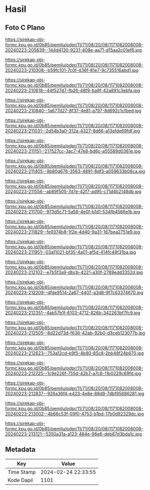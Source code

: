 # Hasil

## Foto C Plano

https://sirekap-obj-formc.kpu.go.id/0b85/pemilu/pdpr/11/71/08/20/08/1171082008008-20240223-205639--144d4130-9231-408e-aa71-d15aa2c01ef6.jpg

https://sirekap-obj-formc.kpu.go.id/0b85/pemilu/pdpr/11/71/08/20/08/1171082008008-20240223-210308--b59fc101-7c0f-436f-81e7-9c735516abd1.jpg

https://sirekap-obj-formc.kpu.go.id/0b85/pemilu/pdpr/11/71/08/20/08/1171082008008-20240223-210618--44f527d7-fb26-48f9-ba9f-42a891c3ebfa.jpg

https://sirekap-obj-formc.kpu.go.id/0b85/pemilu/pdpr/11/71/08/20/08/1171082008008-20240223-210840--1a677d27-8f37-4e81-a797-8d692c1cfbed.jpg

https://sirekap-obj-formc.kpu.go.id/0b85/pemilu/pdpr/11/71/08/20/08/1171082008008-20240223-211031--2d54b3a0-312a-4327-8d66-a13efde69fdf.jpg

https://sirekap-obj-formc.kpu.go.id/0b85/pemilu/pdpr/11/71/08/20/08/1171082008008-20240223-211151--217527cc-3ac7-47e8-bd6c-a55589d0361e.jpg

https://sirekap-obj-formc.kpu.go.id/0b85/pemilu/pdpr/11/71/08/20/08/1171082008008-20240223-211405--9b80d676-3563-4891-8df3-a059633b08ca.jpg

https://sirekap-obj-formc.kpu.go.id/0b85/pemilu/pdpr/11/71/08/20/08/1171082008008-20240223-211556--ab89f505-7d7e-42f7-ad95-c71d4b2148db.jpg

https://sirekap-obj-formc.kpu.go.id/0b85/pemilu/pdpr/11/71/08/20/08/1171082008008-20240223-211700--973d5c71-5a56-4e0f-b1d1-534fb4566e1b.jpg

https://sirekap-obj-formc.kpu.go.id/0b85/pemilu/pdpr/11/71/08/20/08/1171082008008-20240223-211829--fe9374b8-1f2e-4d40-9a31-167bea2751e9.jpg

https://sirekap-obj-formc.kpu.go.id/0b85/pemilu/pdpr/11/71/08/20/08/1171082008008-20240223-211951--03a11021-bf35-4a01-af5d-414fc48f31ba.jpg

https://sirekap-obj-formc.kpu.go.id/0b85/pemilu/pdpr/11/71/08/20/08/1171082008008-20240223-212102--e7b5f3a9-dbcb-4221-a30f-2789edd3352d.jpg

https://sirekap-obj-formc.kpu.go.id/0b85/pemilu/pdpr/11/71/08/20/08/1171082008008-20240223-212209--dfde9514-2a67-4407-a3d8-9f7c63374670.jpg

https://sirekap-obj-formc.kpu.go.id/0b85/pemilu/pdpr/11/71/08/20/08/1171082008008-20240223-212351--4ab57b1f-6103-4712-826b-342263bf7fc9.jpg

https://sirekap-obj-formc.kpu.go.id/0b85/pemilu/pdpr/11/71/08/20/08/1171082008008-20240223-212505--8d22d73d-f636-42ab-92b0-d3ceb123077b.jpg

https://sirekap-obj-formc.kpu.go.id/0b85/pemilu/pdpr/11/71/08/20/08/1171082008008-20240223-212623--753a12cd-e9f5-4b80-85c8-2bb48f24b670.jpg

https://sirekap-obj-formc.kpu.go.id/0b85/pemilu/pdpr/11/71/08/20/08/1171082008008-20240223-212725--1c9e226f-755d-42b7-a7c8-11b0229c69fd.jpg

https://sirekap-obj-formc.kpu.go.id/0b85/pemilu/pdpr/11/71/08/20/08/1171082008008-20240223-212837--926a36f4-e423-4e8e-88d9-7dbf95686281.jpg

https://sirekap-obj-formc.kpu.go.id/0b85/pemilu/pdpr/11/71/08/20/08/1171082008008-20240223-213002--4b66c53f-09f0-4753-b1bd-17b0d92329dc.jpg

https://sirekap-obj-formc.kpu.go.id/0b85/pemilu/pdpr/11/71/08/20/08/1171082008008-20240223-213121--5350a31a-a123-484e-96e8-deb87d3bda1c.jpg


## Metadata

| Key        | Value               |
| ---------- | ------------------- |
| Time Stamp | 2024-02-24 22:33:55 |
| Kode Dapil | 1101                |



